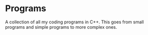 # Programs
A collection of all my coding programs in C++.  This 
goes from small programs and simple programs to more complex ones. 

